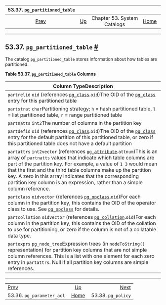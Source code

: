 <!--?xml version="1.0" encoding="UTF-8" standalone="no"?-->

|                   53.37. `pg_partitioned_table`                  |                                                   |                             |                                                       |                                                    |
| :--------------------------------------------------------------: | :------------------------------------------------ | :-------------------------: | ----------------------------------------------------: | -------------------------------------------------: |
| [Prev](catalog-pg-parameter-acl.html "53.36. pg_parameter_acl")  | [Up](catalogs.html "Chapter 53. System Catalogs") | Chapter 53. System Catalogs | [Home](index.html "PostgreSQL 17devel Documentation") |  [Next](catalog-pg-policy.html "53.38. pg_policy") |

***

## 53.37. `pg_partitioned_table` [#](#CATALOG-PG-PARTITIONED-TABLE)

The catalog `pg_partitioned_table` stores information about how tables are partitioned.

**Table 53.37. `pg_partitioned_table` Columns**

| Column TypeDescription                                                                                                                                                                                                                                                                                                                                                                                                                                                    |
| ------------------------------------------------------------------------------------------------------------------------------------------------------------------------------------------------------------------------------------------------------------------------------------------------------------------------------------------------------------------------------------------------------------------------------------------------------------------------- |
| `partrelid` `oid` (references [`pg_class`](catalog-pg-class.html "53.11. pg_class").`oid`)The OID of the [`pg_class`](catalog-pg-class.html "53.11. pg_class") entry for this partitioned table                                                                                                                                                                                                                                                                           |
| `partstrat` `char`Partitioning strategy; `h` = hash partitioned table, `l` = list partitioned table, `r` = range partitioned table                                                                                                                                                                                                                                                                                                                                        |
| `partnatts` `int2`The number of columns in the partition key                                                                                                                                                                                                                                                                                                                                                                                                              |
| `partdefid` `oid` (references [`pg_class`](catalog-pg-class.html "53.11. pg_class").`oid`)The OID of the [`pg_class`](catalog-pg-class.html "53.11. pg_class") entry for the default partition of this partitioned table, or zero if this partitioned table does not have a default partition                                                                                                                                                                             |
| `partattrs` `int2vector` (references [`pg_attribute`](catalog-pg-attribute.html "53.7. pg_attribute").`attnum`)This is an array of `partnatts` values that indicate which table columns are part of the partition key. For example, a value of `1 3` would mean that the first and the third table columns make up the partition key. A zero in this array indicates that the corresponding partition key column is an expression, rather than a simple column reference. |
| `partclass` `oidvector` (references [`pg_opclass`](catalog-pg-opclass.html "53.33. pg_opclass").`oid`)For each column in the partition key, this contains the OID of the operator class to use. See [`pg_opclass`](catalog-pg-opclass.html "53.33. pg_opclass") for details.                                                                                                                                                                                              |
| `partcollation` `oidvector` (references [`pg_collation`](catalog-pg-collation.html "53.12. pg_collation").`oid`)For each column in the partition key, this contains the OID of the collation to use for partitioning, or zero if the column is not of a collatable data type.                                                                                                                                                                                             |
| `partexprs` `pg_node_tree`Expression trees (in `nodeToString()` representation) for partition key columns that are not simple column references. This is a list with one element for each zero entry in `partattrs`. Null if all partition key columns are simple references.                                                                                                                                                                                             |

***

|                                                                  |                                                       |                                                    |
| :--------------------------------------------------------------- | :---------------------------------------------------: | -------------------------------------------------: |
| [Prev](catalog-pg-parameter-acl.html "53.36. pg_parameter_acl")  |   [Up](catalogs.html "Chapter 53. System Catalogs")   |  [Next](catalog-pg-policy.html "53.38. pg_policy") |
| 53.36. `pg_parameter_acl`                                        | [Home](index.html "PostgreSQL 17devel Documentation") |                                 53.38. `pg_policy` |
